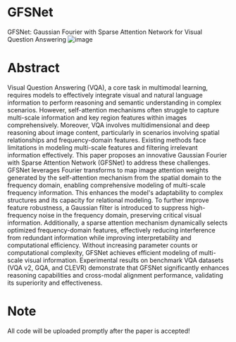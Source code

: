 # GFSNet
GFSNet: Gaussian Fourier with Sparse Attention Network for Visual Question Answering
![image](https://github.com/shenxiang-vqa/GFSNet/assets/108173532/29623224-3a98-4414-b2ad-6ef3c49535ec)

# Abstract
Visual Question Answering (VQA), a core task in multimodal learning, requires models to effectively integrate visual and natural language information to perform reasoning and semantic understanding in complex scenarios. However, self-attention mechanisms often struggle to capture multi-scale information and key region features within images comprehensively. Moreover, VQA involves multidimensional and deep reasoning about image content, particularly in scenarios involving spatial relationships and frequency-domain features. Existing methods face limitations in modeling multi-scale features and filtering irrelevant information effectively. This paper proposes an innovative Gaussian Fourier with Sparse Attention Network (GFSNet) to address these challenges. GFSNet leverages Fourier transforms to map image attention weights generated by the self-attention mechanism from the spatial domain to the frequency domain, enabling comprehensive modeling of multi-scale frequency information. This enhances the model's adaptability to complex structures and its capacity for relational modeling. To further improve feature robustness, a Gaussian filter is introduced to suppress high-frequency noise in the frequency domain, preserving critical visual information. Additionally, a sparse attention mechanism dynamically selects optimized frequency-domain features, effectively reducing interference from redundant information while improving interpretability and computational efficiency. Without increasing parameter counts or computational complexity, GFSNet achieves efficient modeling of multi-scale visual information. Experimental results on benchmark VQA datasets (VQA v2, GQA, and CLEVR) demonstrate that GFSNet significantly enhances reasoning capabilities and cross-modal alignment performance, validating its superiority and effectiveness.

# Note
All code will be uploaded promptly after the paper is accepted!
